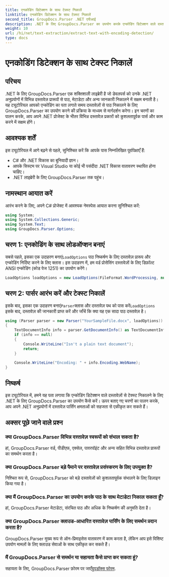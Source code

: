 ```yaml
---
title: एनकोडिंग डिटेक्शन के साथ टेक्स्ट निकालें
linktitle: एनकोडिंग डिटेक्शन के साथ टेक्स्ट निकालें
second_title: GroupDocs.Parser .NET एपीआई
description: .NET के लिए GroupDocs.Parser का उपयोग करके एन्कोडिंग डिटेक्शन वाले दस्तावेज़ों से टेक्स्ट निकालें। अपने .NET अनुप्रयोगों में विभिन्न प्रारूपों को कुशलतापूर्वक पार्स करें।
weight: 10
url: /hi/net/text-extraction/extract-text-with-encoding-detection/
type: docs
---
```

# एनकोडिंग डिटेक्शन के साथ टेक्स्ट निकालें

## परिचय
.NET के लिए GroupDocs.Parser एक शक्तिशाली लाइब्रेरी है जो डेवलपर्स को उनके .NET अनुप्रयोगों में विभिन्न दस्तावेज़ प्रारूपों से पाठ, मेटाडेटा और अन्य जानकारी निकालने में सक्षम बनाती है। यह ट्यूटोरियल आपको एन्कोडिंग का पता लगाते समय दस्तावेज़ों से पाठ निकालने के लिए GroupDocs.Parser का उपयोग करने की प्रक्रिया के माध्यम से मार्गदर्शन करेगा। इन चरणों का पालन करके, आप अपने .NET प्रोजेक्ट के भीतर विभिन्न दस्तावेज़ प्रकारों को कुशलतापूर्वक पार्स और काम करने में सक्षम होंगे।
## आवश्यक शर्तें
इस ट्यूटोरियल में आगे बढ़ने से पहले, सुनिश्चित करें कि आपके पास निम्नलिखित पूर्वापेक्षाएँ हैं:
- C# और .NET विकास का बुनियादी ज्ञान।
- आपके सिस्टम पर Visual Studio या कोई भी पसंदीदा .NET विकास वातावरण स्थापित होना चाहिए।
- .NET लाइब्रेरी के लिए GroupDocs.Parser तक पहुंच।

## नामस्थान आयात करें
आरंभ करने के लिए, अपने C# प्रोजेक्ट में आवश्यक नेमस्पेस आयात करना सुनिश्चित करें:
```csharp
using System;
using System.Collections.Generic;
using System.Text;
using GroupDocs.Parser.Options;
```
## चरण 1: एनकोडिंग के साथ लोडऑप्शन बनाएं
 सबसे पहले, इसका एक उदाहरण बनाएं`LoadOptions` पाठ निष्कर्षण के लिए दस्तावेज़ प्रारूप और एन्कोडिंग निर्दिष्ट करने के लिए क्लास। इस उदाहरण में, हम वर्ड प्रोसेसिंग दस्तावेज़ों के लिए डिफ़ॉल्ट ANSI एन्कोडिंग (कोड पेज 1251) का उपयोग करेंगे।
```csharp
LoadOptions loadOptions = new LoadOptions(FileFormat.WordProcessing, null, null, Encoding.GetEncoding(1251));
```
## चरण 2: पार्सर आरंभ करें और टेक्स्ट निकालें
 इसके बाद, इसका एक उदाहरण बनाएं`Parser`क्लास और दस्तावेज़ पथ को पास करें`LoadOptions` इसके बाद, दस्तावेज़ की जानकारी प्राप्त करें और जाँचें कि क्या यह एक सादा पाठ दस्तावेज़ है।
```csharp
using (Parser parser = new Parser("YourSampleFile.docx", loadOptions))
{
    TextDocumentInfo info = parser.GetDocumentInfo() as TextDocumentInfo;
    if (info == null)
    {
        Console.WriteLine("Isn't a plain text document");
        return;
    }
    
    Console.WriteLine("Encoding: " + info.Encoding.WebName);
}
```

## निष्कर्ष
इस ट्यूटोरियल में, हमने यह पता लगाया कि एन्कोडिंग डिटेक्शन वाले दस्तावेज़ों से टेक्स्ट निकालने के लिए .NET के लिए GroupDocs.Parser का उपयोग कैसे करें। ऊपर बताए गए चरणों का पालन करके, आप अपने .NET अनुप्रयोगों में दस्तावेज़ पार्सिंग क्षमताओं को सहजता से एकीकृत कर सकते हैं।

## अक्सर पूछे जाने वाले प्रश्न
### क्या GroupDocs.Parser विभिन्न दस्तावेज़ स्वरूपों को संभाल सकता है?
हां, GroupDocs.Parser वर्ड, पीडीएफ, एक्सेल, पावरपॉइंट और अन्य सहित विभिन्न दस्तावेज़ प्रारूपों का समर्थन करता है।
### क्या GroupDocs.Parser बड़े पैमाने पर दस्तावेज़ प्रसंस्करण के लिए उपयुक्त है?
निश्चित रूप से, GroupDocs.Parser को बड़े दस्तावेज़ों को कुशलतापूर्वक संभालने के लिए डिज़ाइन किया गया है।
### क्या मैं GroupDocs.Parser का उपयोग करके पाठ के साथ मेटाडेटा निकाल सकता हूँ?
हां, GroupDocs.Parser मेटाडेटा, संरचित पाठ और अधिक के निष्कर्षण की अनुमति देता है।
### क्या GroupDocs.Parser क्लाउड-आधारित दस्तावेज़ पार्सिंग के लिए समर्थन प्रदान करता है?
GroupDocs.Parser मुख्य रूप से ऑन-प्रिमाइसेस वातावरण में काम करता है, लेकिन आप इसे विशिष्ट उपयोग मामलों के लिए क्लाउड सेवाओं के साथ एकीकृत कर सकते हैं।
### मैं GroupDocs.Parser से समर्थन या सहायता कैसे प्राप्त कर सकता हूं?
सहायता के लिए, GroupDocs.Parser फ़ोरम पर जाएँ[ग्रुपडॉक्स फोरम](https://forum.groupdocs.com/c/parser/17).